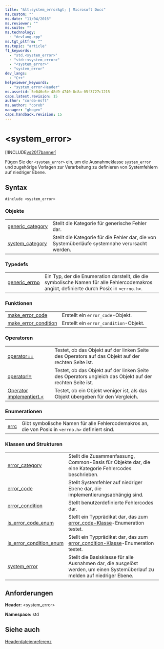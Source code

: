 ```yaml
---
title: "&lt;system_error&gt; | Microsoft Docs"
ms.custom: ""
ms.date: "11/04/2016"
ms.reviewer: ""
ms.suite: ""
ms.technology: 
  - "devlang-cpp"
ms.tgt_pltfrm: ""
ms.topic: "article"
f1_keywords: 
  - "std.<system_error>"
  - "std::<system_error>"
  - "<system_error>"
  - "system_error"
dev_langs: 
  - "C++"
helpviewer_keywords: 
  - "system_error-Header"
ms.assetid: 5e046c6e-48d9-4740-8c8a-05f3727c1215
caps.latest.revision: 15
author: "corob-msft"
ms.author: "corob"
manager: "ghogen"
caps.handback.revision: 15
---
```

# &lt;system_error&gt;
[!INCLUDE[vs2017banner](../assembler/inline/includes/vs2017banner.md)]

Fügen Sie der `<system_error>` ein, um die Ausnahmeklasse `system_error` und zugehörige Vorlagen zur Verarbeitung zu definieren von Systemfehlern auf niedriger Ebene.  
  
## Syntax  
  
```  
#include <system_error>  
```  
  
### Objekte  
  
|||  
|-|-|  
|[generic\_category](../Topic/generic_category.md)|Stellt die Kategorie für generische Fehler dar.|  
|[system\_category](../Topic/system_category.md)|Stellt die Kategorie für die Fehler dar, die von Systemüberläufe systemnahe verursacht werden.|  
  
### Typedefs  
  
|||  
|-|-|  
|[generic\_errno](../Topic/generic_errno.md)|Ein Typ, der die Enumeration darstellt, die die symbolische Namen für alle Fehlercodemakros angibt, definierte durch Posix in `<errno.h>`.|  
  
### Funktionen  
  
|||  
|-|-|  
|[make\_error\_code](../Topic/make_error_code.md)|Erstellt ein `error_code`\-Objekt.|  
|[make\_error\_condition](../Topic/make_error_condition.md)|Erstellt ein `error_condition`\-Objekt.|  
  
### Operatoren  
  
|||  
|-|-|  
|[operator\=\=](../Topic/operator==%20\(%3Csystem_error%3E\).md)|Testet, ob das Objekt auf der linken Seite des Operators auf das Objekt auf der rechten Seite ist.|  
|[operator\!\=](../Topic/operator!=%20\(%3Csystem_error%3E\).md)|Testet, ob das Objekt auf der linken Seite des Operators ungleich das Objekt auf der rechten Seite ist.|  
|[Operator implementiert.\<](../Topic/operator%3C%20\(%3Csystem_error%3E\).md)|Testet, ob ein Objekt weniger ist, als das Objekt übergeben für den Vergleich.|  
  
### Enumerationen  
  
|||  
|-|-|  
|[errc](../Topic/errc%20Enumeration.md)|Gibt symbolische Namen für alle Fehlercodemakros an, die von Posix in `<errno.h>` definiert sind.|  
  
### Klassen und Strukturen  
  
|||  
|-|-|  
|[error\_category](../standard-library/error-category-class.md)|Stellt die Zusammenfassung, Common\-Basis für Objekte dar, die eine Kategorie Fehlercodes beschrieben.|  
|[error\_code](../standard-library/error-code-class.md)|Stellt Systemfehler auf niedriger Ebene dar, die implementierungsabhängig sind.|  
|[error\_condition](../standard-library/error-condition-class.md)|Stellt benutzerdefinierte Fehlercodes dar.|  
|[is\_error\_code\_enum](../standard-library/is-error-code-enum-class.md)|Stellt ein Typprädikat dar, das zum [error\_code\-Klasse](../standard-library/error-code-class.md)\-Enumeration testet.|  
|[is\_error\_condition\_enum](../standard-library/is-error-condition-enum-class.md)|Stellt ein Typprädikat dar, das zum [error\_condition\-Klasse](../standard-library/error-condition-class.md)\-Enumeration testet.|  
|[system\_error](../standard-library/system-error-class.md)|Stellt die Basisklasse für alle Ausnahmen dar, die ausgelöst werden, um einen Systemüberlauf zu melden auf niedriger Ebene.|  
  
## Anforderungen  
 **Header:** \<system\_error\>  
  
 **Namespace:** std  
  
## Siehe auch  
 [Headerdateienreferenz](../standard-library/cpp-standard-library-header-files.md)